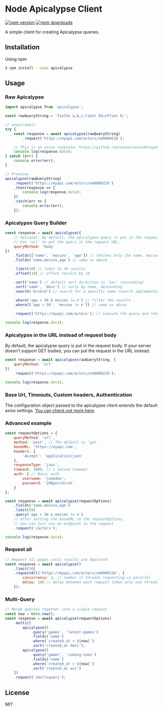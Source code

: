 # Node Apicalypse Client
[![npm version](https://img.shields.io/npm/v/apicalypse.svg?style=flat-square)](https://www.npmjs.org/package/apicalypse)
[![npm downloads](https://img.shields.io/npm/dt/apicalypse.svg?style=flat-square)](https://www.npmjs.org/package/apicalypse)

A simple client for creating Apicalypse queries.

## Installation
Using npm
```bash
$ npm install --save apicalypse
```

## Usage

### Raw Apicalypse

```js
import apicalypse from 'apicalypse';

const rawQueryString = 'fields a,b,c;limit 50;offset 0;';

// async/await
try {
    const response = await apicalypse(rawQueryString)
        .request('https://myapi.com/actors/nm0000216');

    // This is an axios response: https://github.com/axios/axios#response-schema
    console.log(response.data); 
} catch (err) {
    console.error(err);
}

// Promises
apicalypse(rawQueryString)
    .request('https://myapi.com/actors/nm0000216')
    .then(response => {
        console.log(response.data);
    })
    .catch(err => {
        console.error(err);
    });
```

### Apicalypse Query Builder

```js
const response = await apicalypse({
    // Optional: By default, the apicalypse query is put in the request body.
    // Use 'url' to put the query in the request URL.
    queryMethod: 'body'
})
    .fields(['name', 'movies', 'age']) // fetches only the name, movies, and age fields
    .fields('name,movies,age') // same as above

    .limit(50) // limit to 50 results
    .offset(10) // offset results by 10

    .sort('name') // default sort direction is 'asc' (ascending)
    .sort('name', 'desc') // sorts by name, descending
    .search('Arnold') // search for a specific name (search implementations can vary)
    
    .where('age > 50 & movies != n') // filter the results
    .where(['age > 50', 'movies != n']) // same as above

    .request('https://myapi.com/actors'); // execute the query and return a response object

console.log(response.data);
```

### Apicalypse in the URL instead of request body

By default, the apicalypse query is put in the request body. If your server doesn't support GET bodies, you can put the request in the URL instead.

```js
const response = await apicalypse(rawQueryString, {
    queryMethod: 'url'
})
    .request('https://myapi.com/actors/nm0000216');

console.log(response.data);
```

### Base Url, Timeouts, Custom headers, Authentication

The configuration object passed to the apicalypse client extends the default axios settings. [You can check out more here](https://github.com/axios/axios#request-config).

### Advanced example

```js
const requestOptions = {
    queryMethod: 'url',
    method: 'post', // The default is `get`
    baseURL: 'https://myapi.com',
    headers: {
        'Accept': 'application/json'
    },
    responseType: 'json',
    timeout: 1000, // 1 second timeout
    auth: { // Basic auth
        username: 'janedoe',
        password: 's00pers3cret'
    }
};

const response = await apicalypse(requestOptions)
    .fields('name,movies,age')
    .limit(50)    
    .query('age > 50 & movies != n')
    // After setting the baseURL in the requestOptions,
    // you can just use an endpoint in the request
    .request('/actors'); 

console.log(response.data);
```

### Request all

```js
// Request all pages until results are depleted
const response = await apicalypse()
    .limit(50)
    .requestAll('https://myapi.com/actors/nm0000216', {
        concurrency: 2, // number of threads requesting in parallel
        delay: 100 // delay between each request (when only one thread)
    });
```

### Multi-Query

```js
// Merge queries together into a single request
const now = Date.now();
const response = await apicalypse(requestOptions)
    .multi([
        apicalypse()
            .query('games', 'latest-games')
            .fields('name')
            .where(`created_at < ${now}`)
            .sort('created_at desc'),
        apicalypse()
            .query('games', 'coming-soon')
            .fields('name')
            .where(`created_at > ${now}`)
            .sort('created_at asc')
    ])
    .request('/multiquery');
```

## License

MIT
